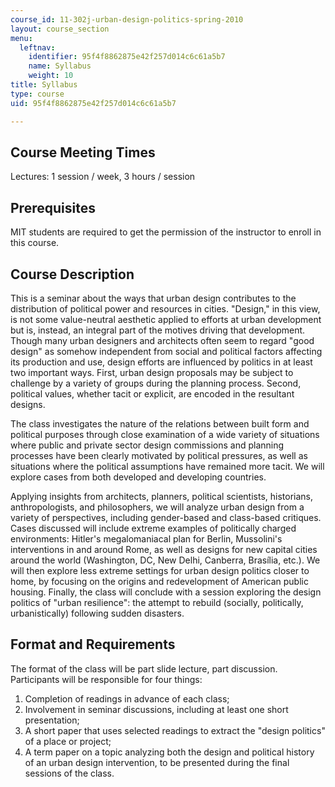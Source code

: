 ```yaml
---
course_id: 11-302j-urban-design-politics-spring-2010
layout: course_section
menu:
  leftnav:
    identifier: 95f4f8862875e42f257d014c6c61a5b7
    name: Syllabus
    weight: 10
title: Syllabus
type: course
uid: 95f4f8862875e42f257d014c6c61a5b7

---
```


Course Meeting Times
--------------------

Lectures: 1 session / week, 3 hours / session

Prerequisites
-------------

MIT students are required to get the permission of the instructor to enroll in this course.

Course Description
------------------

This is a seminar about the ways that urban design contributes to the distribution of political power and resources in cities. "Design," in this view, is not some value-neutral aesthetic applied to efforts at urban development but is, instead, an integral part of the motives driving that development. Though many urban designers and architects often seem to regard "good design" as somehow independent from social and political factors affecting its production and use, design efforts are influenced by politics in at least two important ways. First, urban design proposals may be subject to challenge by a variety of groups during the planning process. Second, political values, whether tacit or explicit, are encoded in the resultant designs.

The class investigates the nature of the relations between built form and political purposes through close examination of a wide variety of situations where public and private sector design commissions and planning processes have been clearly motivated by political pressures, as well as situations where the political assumptions have remained more tacit. We will explore cases from both developed and developing countries.

Applying insights from architects, planners, political scientists, historians, anthropologists, and philosophers, we will analyze urban design from a variety of perspectives, including gender-based and class-based critiques. Cases discussed will include extreme examples of politically charged environments: Hitler's megalomaniacal plan for Berlin, Mussolini's interventions in and around Rome, as well as designs for new capital cities around the world (Washington, DC, New Delhi, Canberra, Brasília, etc.). We will then explore less extreme settings for urban design politics closer to home, by focusing on the origins and redevelopment of American public housing. Finally, the class will conclude with a session exploring the design politics of "urban resilience": the attempt to rebuild (socially, politically, urbanistically) following sudden disasters.

Format and Requirements
-----------------------

The format of the class will be part slide lecture, part discussion. Participants will be responsible for four things:

1.  Completion of readings in advance of each class;
2.  Involvement in seminar discussions, including at least one short presentation;
3.  A short paper that uses selected readings to extract the "design politics" of a place or project;
4.  A term paper on a topic analyzing both the design and political history of an urban design intervention, to be presented during the final sessions of the class.